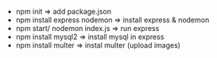 - npm init => add package.json
- npm install express nodemon => install express & nodemon
- npm start/ nodemon index.js => run express
- npm install mysql2 => install mysql in express
- npm install multer => instal multer (upload images)

